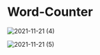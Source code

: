 # Word-Counter
![2021-11-21 (4)](https://user-images.githubusercontent.com/88606859/142761474-75cbe8f4-a6ac-457f-89c9-83a9f1fad675.png)

![2021-11-21 (5)](https://user-images.githubusercontent.com/88606859/142761492-9377e574-1590-48a6-aeca-b6473c08271d.png)
